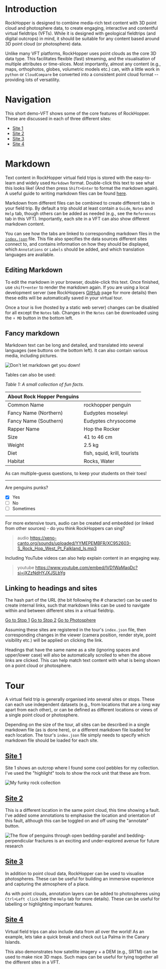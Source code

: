 # Introduction

RockHopper is designed to combine media-rich text content with 3D point cloud and photosphere data, to create engaging, interactive and contentful virtual fieldtrips (VFTs). While it is designed with geological fieldtrips (and digital outcrops) in mind, it should be suitable for any content based around 3D point cloud (or photosphere) data.

Unlike many VFT platforms, RockHopper uses point clouds as the core 3D data type. This facilitates flexible (fast) streaming, and the visualisation of multiple attributes or time-slices. Most importantly, almost any content (e.g., maps, orthophotos, globes, volumetric models etc.) can, with a little work in `python` or `CloudCompare` be converted into a consistent point cloud format -- providing lots of versatility.  

# Navigation

This short demo-VFT shows some of the core features of RockHopper. These are discussed in each of three different sites:

- [Site 1](./#site1)
- [Site 2](./#site2)
- [Site 3](./#site3)
- [Site 4](./#site4)


# Markdown

Text content in RockHopper virtual field trips is stored with the easy-to-learn and widely used `Markdown` format. Double-click this text to see what this looks like! (And then press `Shift+Enter` to format the markdown again). A useful guide to writing markdown files can be found [here](https://www.markdownguide.org/cheat-sheet/).

Markdown from different files can be combined to create different tabs in your field trip. By default a trip should at least contain a `Guide`, `Notes` and `Help` tab, though others can be added as needed (e.g., see the `References` tab in this VFT). Importantly, each site in a VFT can also show different markdown content. 

You can see how the tabs are linked to corresponding markdown files in the [`index.json`](./index.json) file. This file also specifies the data sources different sites connect to, and contains information on how they should be displayed, which `Annotations` or `Labels` should be added, and which translation languages are available. 

## Editing Markdown

To edit the markdown in your browser, double-click this text. Once finished,
use `shift+enter` to render the markdown again. If you are using a local development server (see RockHoppers [GitHub](https://github.com/samthiele/rockhopper) page for more details) then these edits will be automatically saved in your virtual tour. 

Once a tour is live (hosted by a static web server) changes can be disabled for all except the `Notes` tab. Changes in the `Notes` can be downloaded using the `⬇ MD` button in the bottom left.

## Fancy markdown

Markdown text can be long and detailed, and translated into several languages (see buttons on the bottom left). It can also contain various media, including pictures.

![Don't let markdown get you down!](https://upload.wikimedia.org/wikipedia/commons/7/7b/ZSL_London_-_Northern_rockhopper_penguin_%2801%29.jpg)

Tables can also be used:

*Table 1: A small collection of fun facts.*

| **About Rock Hopper Penguins**  |          |
|----------|----------|
| Common Name | rockhopper penguin   |
| Fancy Name (Northern) | Eudyptes moseleyi   |
| Fancy Name (Southern) | Eudyptes chrysocome   |
| Rapper Name | Hop the Rocker   |
| Size | 41 to 46 cm   |
| Weight | 2.5 kg   |
| Diet | fish, squid, krill, tourists  |
| Habitat | Rocks, Water   |

As can multiple-guess questions, to keep your students on their toes!

---

Are penguins punks?
- [x] Yes
- [ ] No
- [ ] Sometimes

---

For more extensive tours, audio can be created and embedded (or linked from other sources) - do you think RockHoppers can sing?

> audio https://xeno-canto.org/sounds/uploaded/YYMEPEMBFR/XC952603-S_Rock_Hop_West_Pt_Falkland_Is.mp3

Including YouTube videos can also help explain content in an engaging way.

> youtube https://www.youtube.com/embed/lVD1WaMaqDc?si=jXZzNdHYJXJSLbYg

## Linking to headings and sites

The hash part of the URL (the bit following the # character) can be used to create internal links, such that markdown links can be used to navigate within and between different sites in a virtual fieldtrip.  

[Go to Stop 1](./#site1)
[Go to Stop 2](./#site2)
[Go to Photosphere](./#photosphere)

Assuming these sites are registered in the tour's `index.json` file, then corresponding changes in the viewer (camera position, render style, point visibility etc.) will be applied on clicking the link.

Headings that have the same name as a site (ignoring spaces and upper/lower case) will also be automatically scrolled to when the above links are clicked. This can help match text content with what is being shown on a point cloud or photosphere.

# Tour
A virtual field trip is generally organised into several sites or stops. These can each use independent datasets (e.g., from locations that are a long way apart from each other), or can be defined as different locations or views of a single point cloud or photosphere.

Depending on the size of the tour, all sites can be described in a single markdown file (as is done here), or a different markdown file loaded for each location. The tour's `index.json` file simply needs to specify which markdown file should be loaded for each site.

## [Site 1](./#site1)

Site 1 shows an outcrop where I found some cool pebbles for my collection. I've used the "highlight" tools to show the rock unit that these are from. 

![My funky rock collection](https://upload.wikimedia.org/wikipedia/commons/4/41/Pet_rock.jpg)

## [Site 2](./#site2)

This is a different location in the same point cloud, this time showing a fault. I've added some annotations to emphasise the location and orientation of this fault, although this can be toggled on and off using the "annotate" button.

![The flow of penguins through open bedding-parallel and bedding-perpendicular fractures is an exciting and under-explored avenue for future research](https://birdoftheweek.home.blog/wp-content/uploads/2022/01/image.png)

## [Site 3](./#site3)

In addition to point cloud data, RockHopper can be used to visualise
photospheres. These can be useful for building an immersive experience and capturing the atmosphere of a place.  

As with point clouds, annotation layers can be added to photospheres using `Ctrl+Left click` (see the `Help` tab for more details). These can be useful for labelling or highlighting important features.

## [Site 4](./#site4)

Virtual field trips can also include data from all over the world! As an example, 
lets take a quick break and check out La Palma in the Canary Islands.

This also demonstrates how satellite imagery + a DEM (e.g., SRTM) can be used to make nice 3D maps. Such maps can be useful for tying together all the different sites in a VFT.

